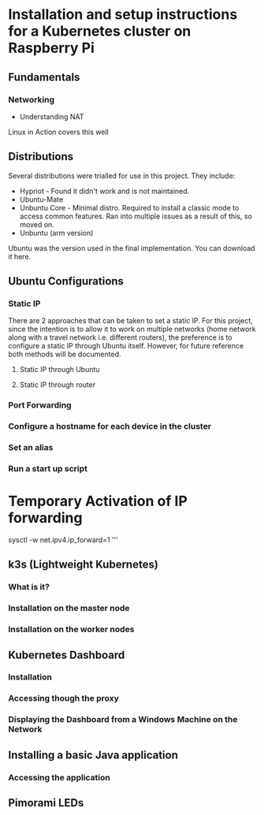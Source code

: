# Installation and setup instructions for a Kubernetes cluster on Raspberry Pi

## Fundamentals

### Networking

- Understanding NAT

Linux in Action covers this well

## Distributions

Several distributions were trialled for use in this project. They include:

- Hypriot - Found it didn't work and is not maintained.
- Ubuntu-Mate
- Unbuntu Core - Minimal distro. Required to install a classic mode to access common features. Ran into multiple issues as a result of this, so moved on.
- Unbuntu (arm version)

Ubuntu was the version used in the final implementation. You can download it here.

## Ubuntu Configurations

### Static IP

There are 2 approaches that can be taken to set a static IP. For this project, since the intention is to allow it to work on multiple networks (home network along with a travel network i.e. different routers), the preference is to configure a static IP through Ubuntu itself. However, for future reference both methods will be documented.

1) Static IP through Ubuntu


2) Static IP through router

### Port Forwarding


### Configure a hostname for each device in the cluster


### Set an alias


### Run a start up script


# Temporary Activation of IP forwarding
sysctl -w net.ipv4.ip_forward=1
'''


## k3s (Lightweight Kubernetes)

### What is it?

### Installation on the master node

### Installation on the worker nodes


## Kubernetes Dashboard

### Installation

### Accessing though the proxy

### Displaying the Dashboard from a Windows Machine on the Network


## Installing a basic Java application

### Accessing the application



## Pimorami LEDs


